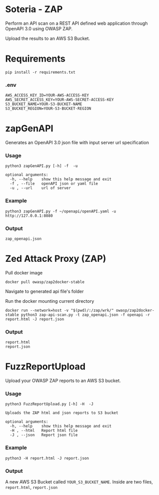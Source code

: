 # Soteria - ZAP
Perform an API scan on a REST API defined web application through OpenAPI 3.0 using OWASP ZAP.

Upload the results to an AWS S3 Bucket.

# Requirements
```
pip install -r requirements.txt
```
### .env
```
AWS_ACCESS_KEY_ID=YOUR-AWS-ACCESS-KEY
AWS_SECRET_ACCESS_KEY=YOUR-AWS-SECRET-ACCESS-KEY
S3_BUCKET_NAME=YOUR-S3-BUCKET-NAME
S3_BUCKET_REGION=YOUR-S3-BUCKET-REGION
```
# zapGenAPI
Generates an OpenAPI 3.0 json file with input server url specification
### Usage
```
python3 zapGenAPI.py [-h] -f  -u

optional arguments:
  -h, --help    show this help message and exit
  -f , --file   openAPI json or yaml file
  -u , --url    url of server
```
  
### Example
```
python3 zapGenAPI.py -f ~/openapi/openAPI.yaml -u http://127.0.0.1:8080
```
### Output
```
zap_openapi.json
```

# Zed Attack Proxy (ZAP)
Pull docker image


```
docker pull owasp/zap2docker-stable
```
Navigate to generated api file's folder

Run the docker mounting current directory
```
docker run --network=host -v "$(pwd)/:/zap/wrk/" owasp/zap2docker-stable python3 zap-api-scan.py -t zap_openapi.json -f openapi -r report.html -J report.json
```
### Output
```
report.html
report.json
```
# FuzzReportUpload
Upload your OWASP ZAP reports to an AWS S3 bucket.

### Usage
```
python3 FuzzReportUpload.py [-h] -H  -J

Uploads the ZAP html and json reports to S3 bucket

optional arguments:
  -h, --help    show this help message and exit
  -H , --html   Report html file
  -J , --json   Report json file
```
### Example
```
python3 -H report.html -J report.json
```
### Output
A new AWS S3 Bucket called `YOUR_S3_BUCKET_NAME`. Inside are two files, `report.html`, `report.json`
